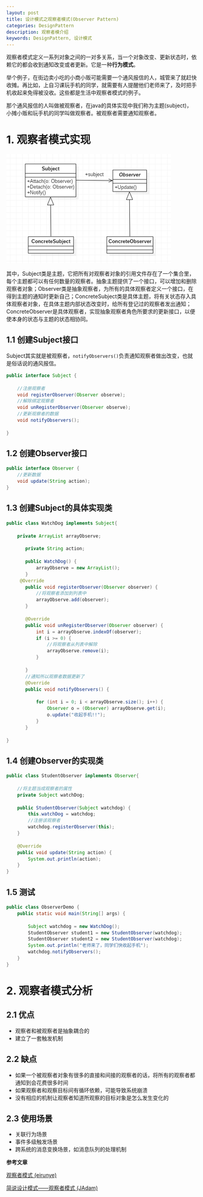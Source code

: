 ```yaml
---
layout: post
title: 设计模式之观察者模式(Observer Pattern)
categories: DesignPattern
description: 观察者模介绍
keywords: DesignPattern, 设计模式
---
```


观察者模式定义一系列对象之间的一对多关系，当一个对象改变、更新状态时，依赖它的都会收到通知改变或者更新。它是一种**行为模式**。

举个例子，在街边卖小吃的小商小贩可能需要一个通风报信的人，城管来了就赶快收摊。再比如，上自习课玩手机的同学，就需要有人提醒他们老师来了，及时把手机收起来免得被没收。这些都是生活中观察者模式的例子。

那个通风报信的人叫做被观察者，在java的具体实现中我们称为主题(subject)，小摊小贩和玩手机的同学叫做观察者。被观察者需要通知观察者。

# 1. 观察者模式实现

![观察者模式示意图](/images/posts/designpattern/observer_pattern_diagram.PNG)

其中，Subject类是主题，它把所有对观察者对象的引用文件存在了一个集合里，每个主题都可以有任何数量的观察者。抽象主题提供了一个接口，可以增加和删除观察者对象；Observer类是抽象观察者，为所有的具体观察者定义一个接口，在得到主题的通知时更新自己；ConcreteSubject类是具体主题，将有关状态存入具体观察者对象，在具体主题内部状态改变时，给所有登记过的观察者发出通知；ConcreteObserver是具体观察者，实现抽象观察者角色所要求的更新接口，以便使本身的状态与主题的状态相协同。

## 1.1 创建Subject接口

Subject其实就是被观察者，`notifyObservers()`负责通知观察者做出改变，也就是俗话说的通风报信。

```java
public interface Subject {
	
	//注册观察者
	void registerObserver(Observer observe);
	//解除绑定观察者
	void unRegisterObserver(Observer observe);
	//更新观察者的数据
	void notifyObservers();

}
```

## 1.2 创建Observer接口

```java
public interface Observer {
	//更新数据
    void update(String action);
}
```

## 1.3 创建Subject的具体实现类

```java
public class WatchDog implements Subject{

	private ArrayList arrayObserve;

	   private String action;

	   public WatchDog() {
	       arrayObserve = new ArrayList();
	   }
	 @Override
	   public void registerObserver(Observer observer) {
	       //将观察者添加到列表中
	       arrayObserve.add(observer);
	   }

	   @Override
	   public void unRegisterObserver(Observer observer) {
	       int i = arrayObserve.indexOf(observer);
	       if (i >= 0) {
	           //将观察者从列表中解除
	           arrayObserve.remove(i);
	       }

	   }
	   //通知所以观察者数据更新了
	   @Override
	   public void notifyObservers() {

	       for (int i = 0; i < arrayObserve.size(); i++) {
	           Observer o = (Observer) arrayObserve.get(i);
	           o.update("收起手机!!");
	       }
	   }

}
```

## 1.4 创建Observer的实现类

```java
public class StudentObserver implements Observer{

    //将主题当成观察者的属性
    private Subject watchDog;

    public StudentObserver(Subject watchdog) {
        this.watchDog = watchdog;
        //注册该观察者
        watchdog.registerObserver(this);
    }

    @Override
    public void update(String action) {
        System.out.println(action);
    }
}
```

## 1.5 测试

```java
public class ObserverDemo {
	public static void main(String[] args) {

        Subject watchdog = new WatchDog();
        StudentObserver student1 = new StudentObserver(watchdog);
        StudentObserver student2 = new StudentObserver(watchdog);
        System.out.println("老师来了，同学们快收起手机");
        watchdog.notifyObservers();
    }
}
```

# 2. 观察者模式分析

## 2.1 优点

- 观察者和被观察者是抽象耦合的
- 建立了一套触发机制

## 2.2 缺点

- 如果一个被观察者对象有很多的直接和间接的观察者的话，将所有的观察者都通知到会花费很多时间
- 如果观察者和观察目标间有循环依赖，可能导致系统崩溃
- 没有相应的机制让观察者知道所观察的目标对象是怎么发生变化的

## 2.3 使用场景

- 关联行为场景
- 事件多级触发场景
- 跨系统的消息变换场景，如消息队列的处理机制



**参考文章**

[观察者模式 (eirunye)](https://www.jianshu.com/p/4be5de46ec63)

[简说设计模式——观察者模式 (JAdam)](https://www.cnblogs.com/adamjwh/p/10913660.html)